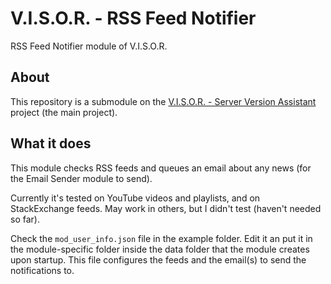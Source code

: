 # V.I.S.O.R. - RSS Feed Notifier
RSS Feed Notifier module of V.I.S.O.R.

## About
This repository is a submodule on the [V.I.S.O.R. - Server Version Assistant](https://github.com/Edw590/VISOR---Server-Version-Assistant) project (the main project).

## What it does
This module checks RSS feeds and queues an email about any news (for the Email Sender module to send).

Currently it's tested on YouTube videos and playlists, and on StackExchange feeds. May work in others, but I didn't test (haven't needed so far).

Check the `mod_user_info.json` file in the example folder. Edit it an put it in the module-specific folder inside the data folder that the module creates upon startup. This file configures the feeds and the email(s) to send the notifications to.
